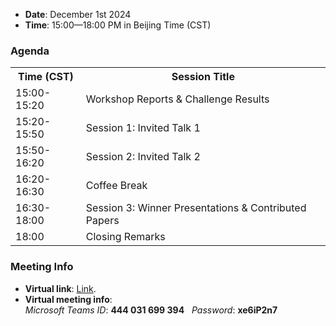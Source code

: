 - **Date**: December 1st 2024
- **Time**: 15:00—18:00 PM in Beijing Time (CST)
### Agenda
<table>
  <tr>
    <th>Time (CST)</th>
    <th>Session Title</th>
  </tr>
  <tr>
    <td>15:00-15:20</td>
    <td>Workshop Reports & Challenge Results</td>
  </tr>
  <tr>
    <td>15:20-15:50</td>
    <td>Session 1: Invited Talk 1</td>
  </tr>
  <tr>
    <td>15:50-16:20</td>
    <td>Session 2: Invited Talk 2</td>
  </tr>
  <tr>
    <td>16:20-16:30</td>
    <td>Coffee Break</td>
  </tr>
  <tr>
    <td>16:30-18:00</td>
    <td>Session 3: Winner Presentations & Contributed Papers</td>
  </tr>
  <tr>
    <td>18:00</td>
    <td>Closing Remarks</td>
  </tr>
</table>


### Meeting Info
- **Virtual link**: [Link](https://teams.microsoft.com/meet/444031699394?p=QDjHv36bIbpdvkfPeL).
- **Virtual meeting info**: <br>  _Microsoft Teams ID_: **444 031 699 394**   _Password_: **xe6iP2n7**
